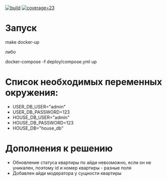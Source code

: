[![build](https://github.com/BurtsE/avito-test/actions/workflows/build.yml/badge.svg)](https://github.com/BurtsE/avito-test/actions/workflows/build.yml)
[![coverage=23](https://github.com/BurtsE/avito-test/actions/workflows/coverage.yml/badge.svg)](https://github.com/BurtsE/avito-test/actions/workflows/coverage.yml)
# Запуск

make docker-up 

либо 

docker-compose -f deploy/compose.yml up

# Список необходимых переменных окружения:

* USER_DB_USER="admin"
* USER_DB_PASSWORD=123
* HOUSE_DB_USER="admin"
* HOUSE_DB_PASSWORD=123
* HOUSE_DB="house_db"

# Дополнения к решению

* Обновление статуса квартиры по айди невозможно, если он не уникален, поэтому id и номер квартиры - разные поля
* Добавлен айди модератора у сущности квартиры
